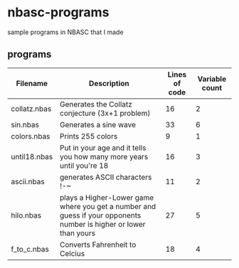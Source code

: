# nbasc-programs
sample programs in NBASC that I made

## programs
|Filename|Description|Lines of code|Variable count|
|-|-|-|-|
|collatz.nbas|Generates the Collatz conjecture (3x+1 problem)|16|2|
|sin.nbas|Generates a sine wave|33|6|
|colors.nbas|Prints 255 colors|9|1|
|until18.nbas|Put in your age and it tells you how many more years until you're 18|16|3|
|ascii.nbas|generates ASCII characters !-~|11|2|
|hilo.nbas|plays a Higher-Lower game where you get a number and guess if your opponents number is higher or lower than yours|27|5|
|f_to_c.nbas|Converts Fahrenheit to Celcius|18|4|
